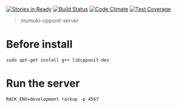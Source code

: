 [![Stories in Ready](https://badge.waffle.io/mumuki/mumuki-cppunit-server.png?label=ready&title=Ready)](https://waffle.io/mumuki/mumuki-cppunit-server)
[![Build Status](https://travis-ci.org/mumuki/mumuki-cppunit-server.svg?branch=master)](https://travis-ci.org/mumuki/mumuki-cppunit-server)
[![Code Climate](https://codeclimate.com/github/mumuki/mumuki-cppunit-server/badges/gpa.svg)](https://codeclimate.com/github/mumuki/mumuki-cppunit-server)
[![Test Coverage](https://codeclimate.com/github/mumuki/mumuki-cppunit-server/badges/coverage.svg)](https://codeclimate.com/github/mumuki/mumuki-cppunit-server)

> mumuki-cppunit-server

# Before install

```
sudo apt-get install g++ libcppunit-dev
```

# Run the server

```
RACK_ENV=development rackup -p 4567
```



